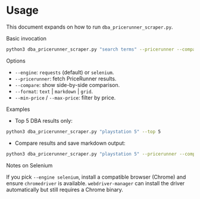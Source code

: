 # Usage

This document expands on how to run `dba_pricerunner_scraper.py`.

Basic invocation

```bash
python3 dba_pricerunner_scraper.py "search terms" --pricerunner --compare --format grid --top 8
```

Options

- `--engine`: `requests` (default) or `selenium`.
- `--pricerunner`: fetch PriceRunner results.
- `--compare`: show side-by-side comparison.
- `--format`: `text` | `markdown` | `grid`.
- `--min-price` / `--max-price`: filter by price.

Examples

- Top 5 DBA results only:

```bash
python3 dba_pricerunner_scraper.py "playstation 5" --top 5
```

- Compare results and save markdown output:

```bash
python3 dba_pricerunner_scraper.py "playstation 5" --pricerunner --compare --format markdown --top 10 > results.md
```

Notes on Selenium

If you pick `--engine selenium`, install a compatible browser (Chrome) and ensure `chromedriver` is available. `webdriver-manager` can install the driver automatically but still requires a Chrome binary.
